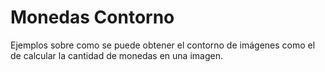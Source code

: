 # Monedas Contorno
Ejemplos sobre como se puede obtener el contorno de imágenes como el de calcular la cantidad de monedas en una imagen.